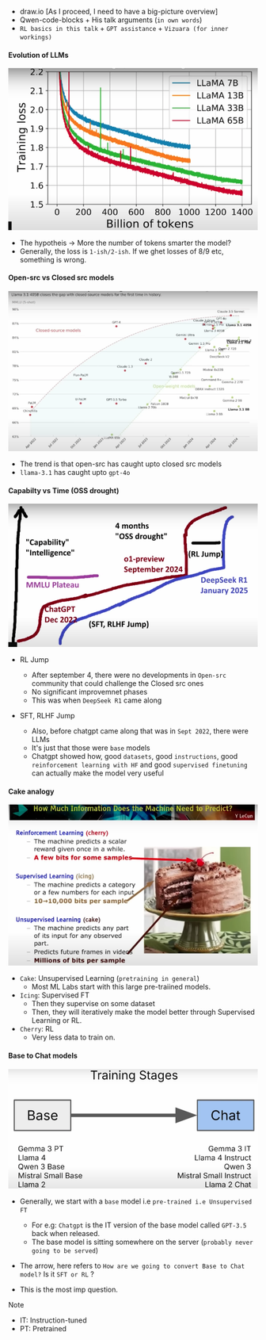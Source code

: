 
- draw.io [As I proceed, I need to have a big-picture overview]
- Qwen-code-blocks + His talk arguments (`in own words`)
- `RL basics in this talk` + `GPT assistance` + `Vizuara (for inner workings)`


#### Evolution of LLMs
![](../test/images/hypotheis.png)
- The hypotheis -> More the number of tokens smarter the model?
- Generally, the loss is `1-ish/2-ish`. If we ghet losses of 8/9 etc, something is wrong.

#### Open-src vs Closed src models
![](.../../images/openVsClosed.png)
- The trend is that open-src has caught upto closed src models
- `llama-3.1` has caught upto `gpt-4o`

#### Capabilty vs Time (OSS drought)
![](../test/images/opensrcDrought.png)
- RL Jump
  - After september 4, there were no developments in `Open-src` community that could challenge the Closed src ones
  - No significant improvemnet phases
  - This was when `DeepSeek R1` came along

- SFT, RLHF Jump
  - Also, before chatgpt came along that was in `Sept 2022`, there were LLMs
  - It's just that those were `base` models
  - Chatgpt showed how, good `datasets`, good `instructions`, good `reinforcement learning with HF` and good `supervised finetuning` can actually make the model very useful

#### Cake analogy
![](../test/images/Cake.png)
- `Cake`: Unsupervised Learning (`pretraining in general`)
  - Most ML Labs start with this large pre-traiined models.
- `Icing`: Supervised FT
  - Then they supervise on some dataset
  - Then, they will iteratively make the model better through Supervised Learning or RL.
- `Cherry`: RL
  - Very less data to train on.

#### Base to Chat models
![](../test/images/Base2Chat.png)
- Generally, we start with a `base` model i.e `pre-trained i.e Unsupervised FT`
  - For e.g: `Chatgpt` is the IT version of the base model called `GPT-3.5` back when released.
  - The base model is sitting somewhere on the server (`probably never going to be served`)

- The arrow, here refers to `How are we going to convert Base to Chat model?` Is it `SFT or RL` ?
- This is the most imp question.
> [!NOTE]
> - IT: Instruction-tuned
> - PT: Pretrained